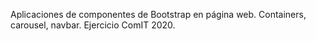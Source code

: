Aplicaciones de componentes de Bootstrap en página web. 
Containers, carousel, navbar.
Ejercicio ComIT 2020.
